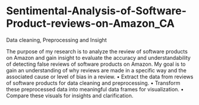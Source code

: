 # Sentimental-Analysis-of-Software-Product-reviews-on-Amazon_CA
Data cleaning, Preprocessing and Insight

The purpose of my research is to analyze the review of software products on Amazon and gain insight to evaluate the accuracy and understandability of detecting false reviews of software products on Amazon. My goal is to gain an understanding of why reviews are made in a specific way and the associated cause or level of bias in a review.
•	Extract the data from reviews of software products for data cleaning and preprocessing.
•	Transform these preprocessed data into meaningful data frames for visualization.
•	Compare these visuals for insights and clarification.
